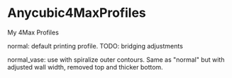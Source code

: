 # Anycubic4MaxProfiles
My 4Max Profiles

normal: default printing profile. TODO: bridging adjustments


normal_vase: use with spiralize outer contours. Same as "normal" but with adjusted wall width, removed top and thicker bottom.
